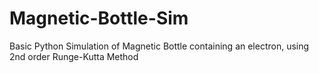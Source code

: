 # Magnetic-Bottle-Sim
Basic Python Simulation of Magnetic Bottle containing an electron, using 2nd order Runge-Kutta Method

